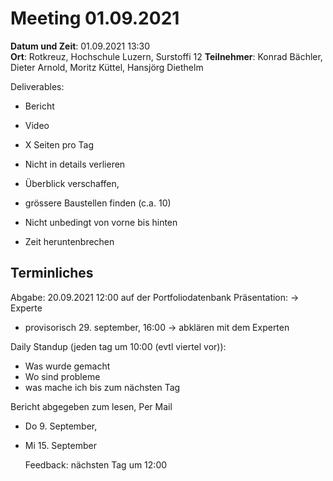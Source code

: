 # Meeting 01.09.2021

**Datum und Zeit**: 01.09.2021 13:30  
**Ort**: Rotkreuz, Hochschule Luzern, Surstoffi 12
**Teilnehmer**: Konrad Bächler, Dieter Arnold, Moritz Küttel, Hansjörg Diethelm

Deliverables:
- Bericht
- Video

- X Seiten pro Tag
- Nicht in details verlieren
- Überblick verschaffen,
 - grössere Baustellen finden (c.a. 10)
 - Nicht unbedingt von vorne bis hinten
- Zeit heruntenbrechen


## Terminliches

Abgabe: 20.09.2021 12:00 auf der Portfoliodatenbank
Präsentation: -> Experte
 - provisorisch 29. september, 16:00 -> abklären mit dem Experten


Daily Standup (jeden tag um 10:00 (evtl viertel vor)):
- Was wurde gemacht
- Wo sind probleme
- was mache ich bis zum nächsten Tag

Bericht abgegeben zum lesen, Per Mail
- Do 9. September, 
- Mi 15. September

  Feedback: nächsten Tag um 12:00

